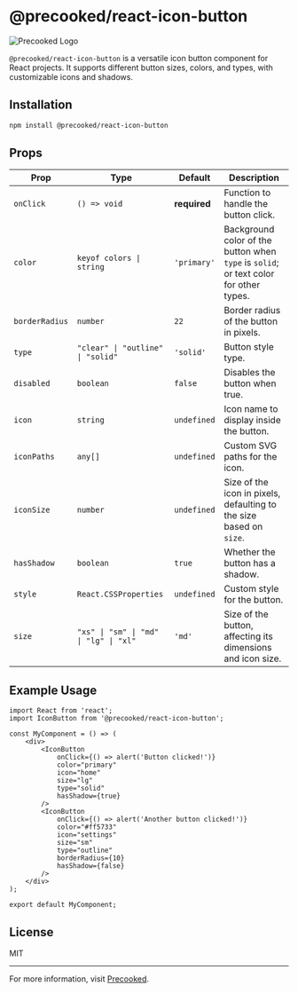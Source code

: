 
# @precooked/react-icon-button

![Precooked Logo](https://precookedcode.com/assets/logos/logo-horizontal-dark.svg)

`@precooked/react-icon-button` is a versatile icon button component for React projects. It supports different button sizes, colors, and types, with customizable icons and shadows.

## Installation

```bash
npm install @precooked/react-icon-button
```

## Props

| Prop         | Type                        | Default     | Description                                                                                   |
|--------------|-----------------------------|-------------|-----------------------------------------------------------------------------------------------|
| `onClick`    | `() => void`                | **required** | Function to handle the button click.                                                          |
| `color`      | `keyof colors \| string`   | `'primary'` | Background color of the button when `type` is `solid`; or text color for other types.         |
| `borderRadius`| `number`                   | `22`        | Border radius of the button in pixels.                                                        |
| `type`       | `"clear" \| "outline" \| "solid"` | `'solid'`   | Button style type.                                                                            |
| `disabled`   | `boolean`                   | `false`     | Disables the button when true.                                                                |
| `icon`       | `string`                    | `undefined` | Icon name to display inside the button.                                                       |
| `iconPaths`  | `any[]`                     | `undefined` | Custom SVG paths for the icon.                                                                |
| `iconSize`   | `number`                    | `undefined` | Size of the icon in pixels, defaulting to the size based on `size`.                           |
| `hasShadow`  | `boolean`                   | `true`      | Whether the button has a shadow.                                                              |
| `style`     | `React.CSSProperties`       | `undefined` | Custom style for the button.                                                                 |
| `size`       | `"xs" \| "sm" \| "md" \| "lg" \| "xl"` | `'md'`       | Size of the button, affecting its dimensions and icon size.                                   |

## Example Usage

```tsx
import React from 'react';
import IconButton from '@precooked/react-icon-button';

const MyComponent = () => (
    <div>
        <IconButton 
            onClick={() => alert('Button clicked!')} 
            color="primary" 
            icon="home" 
            size="lg" 
            type="solid" 
            hasShadow={true} 
        />
        <IconButton 
            onClick={() => alert('Another button clicked!')} 
            color="#ff5733" 
            icon="settings" 
            size="sm" 
            type="outline" 
            borderRadius={10} 
            hasShadow={false} 
        />
    </div>
);

export default MyComponent;
```

## License

MIT

---

For more information, visit [Precooked](https://precookedcode.com).
